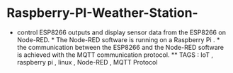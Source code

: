# Raspberry-PI-Weather-Station-
* control ESP8266 outputs and display sensor data from the ESP8266 on Node-RED.  * The Node-RED software is running on a Raspberry Pi . * the communication between the ESP8266 and the Node-RED software is achieved with the MQTT communication protocol. ** TAGS : IoT , raspberry pi , linux , Node-RED , MQTT Protocol
